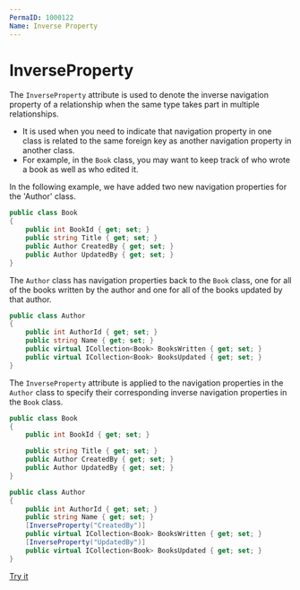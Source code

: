```yaml
---
PermaID: 1000122
Name: Inverse Property
---
```


# InverseProperty

The `InverseProperty` attribute is used to denote the inverse navigation property of a relationship when the same type takes part in multiple relationships. 

 - It is used when you need to indicate that navigation property in one class is related to the same foreign key as another navigation property in another class. 
 - For example, in the `Book` class, you may want to keep track of who wrote a book as well as who edited it. 

In the following example, we have added two new navigation properties for the 'Author' class.

```csharp
public class Book
{
    public int BookId { get; set; }
    public string Title { get; set; }
    public Author CreatedBy { get; set; }
    public Author UpdatedBy { get; set; }
}
```

The `Author` class has navigation properties back to the `Book` class, one for all of the books written by the author and one for all of the books updated by that author.

```csharp
public class Author
{
    public int AuthorId { get; set; }
    public string Name { get; set; }
    public virtual ICollection<Book> BooksWritten { get; set; }
    public virtual ICollection<Book> BooksUpdated { get; set; }
}
```

The `InverseProperty` attribute is applied to the navigation properties in the `Author` class to specify their corresponding inverse navigation properties in the `Book` class.

```csharp
public class Book
{
    public int BookId { get; set; }

    public string Title { get; set; }
    public Author CreatedBy { get; set; }
    public Author UpdatedBy { get; set; }
}

public class Author
{
    public int AuthorId { get; set; }
    public string Name { get; set; }
    [InverseProperty("CreatedBy")]
    public virtual ICollection<Book> BooksWritten { get; set; }
    [InverseProperty("UpdatedBy")]
    public virtual ICollection<Book> BooksUpdated { get; set; }
}
```

[Try it](https://dotnetfiddle.net/RaZBQg)